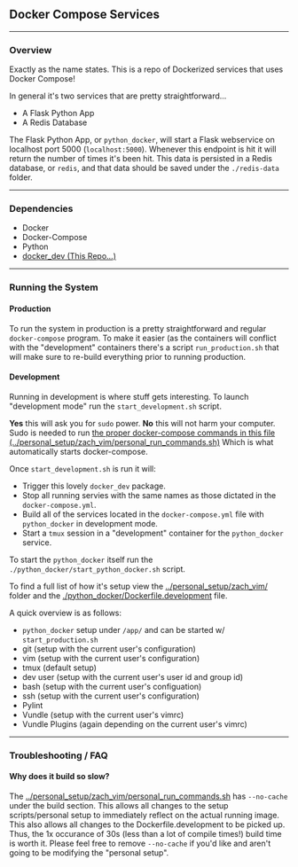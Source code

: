 
## Docker Compose Services

---
### Overview

Exactly as the name states.
This is a repo of Dockerized services that uses Docker Compose!

In general it's two services that are pretty straightforward...
- A Flask Python App
- A Redis Database

The Flask Python App, or `python_docker`, will start a Flask webservice on localhost port 5000 (`localhost:5000`).
Whenever this endpoint is hit it will return the number of times it's been hit.
This data is persisted in a Redis database, or `redis`, and that data should be saved under the `./redis-data` folder.


---
### Dependencies

- Docker
- Docker-Compose
- Python
- [docker\_dev (This Repo...)](https://github.com/ZacharyATanenbaum/docker_dev_build_system)


---
### Running the System

#### Production

To run the system in production is a pretty straightforward and regular `docker-compose` program.
To make it easier (as the containers will conflict with the "development" containers there's a script `run_production.sh` that will make sure to re-build everything prior to running production.

#### Development

Running in development is where stuff gets interesting.
To launch "development mode" run the `start_development.sh` script.

__Yes__ this will ask you for `sudo` power.
__No__ this will not harm your computer.
Sudo is needed to run [the proper docker-compose commands in this file (../personal\_setup/zach\_vim/personal\_run\_commands.sh)](../personal_setup/zach_vim/personal_run_commands.sh)
Which is what automatically starts docker-compose.

Once `start_development.sh` is run it will:
- Trigger this lovely `docker_dev` package.
- Stop all running servies with the same names as those dictated in the `docker-compose.yml`.
- Build all of the services located in the `docker-compose.yml` file with `python_docker` in development mode.
- Start a `tmux` session in a "development" container for the `python_docker` service.

To start the `python_docker` itself run the `./python_docker/start_python_docker.sh` script.

To find a full list of how it's setup view the [../personal\_setup/zach\_vim/](../personal_setup/zach_vim/) folder and the [./python\_docker/Dockerfile.development](./python\_docker/Dockerfile.development) file.

A quick overview is as follows:
- `python_docker` setup under `/app/` and can be started w/ `start_production.sh`
- git (setup with the current user's configuration)
- vim (setup with the current user's configuration)
- tmux (default setup)
- dev user (setup with the current user's user id and group id)
- bash (setup with the current user's configuation)
- ssh (setup with the current user's configuration)
- Pylint
- Vundle (setup with the current user's vimrc)
- Vundle Plugins (again depending on the current user's vimrc)


---
### Troubleshooting / FAQ

#### Why does it build so slow?

The [../personal\_setup/zach\_vim/personal\_run\_commands.sh](../personal_setup/zach_vim/personal_run_commands.sh) has `--no-cache` under the build section.
This allows all changes to the setup scripts/personal setup to immediately reflect on the actual running image.
This also allows all changes to the Dockerfile.development to be picked up.
Thus, the 1x occurance of 30s (less than a lot of compile times!) build time is worth it.
Please feel free to remove `--no-cache` if you'd like and aren't going to be modifying the "personal setup".

